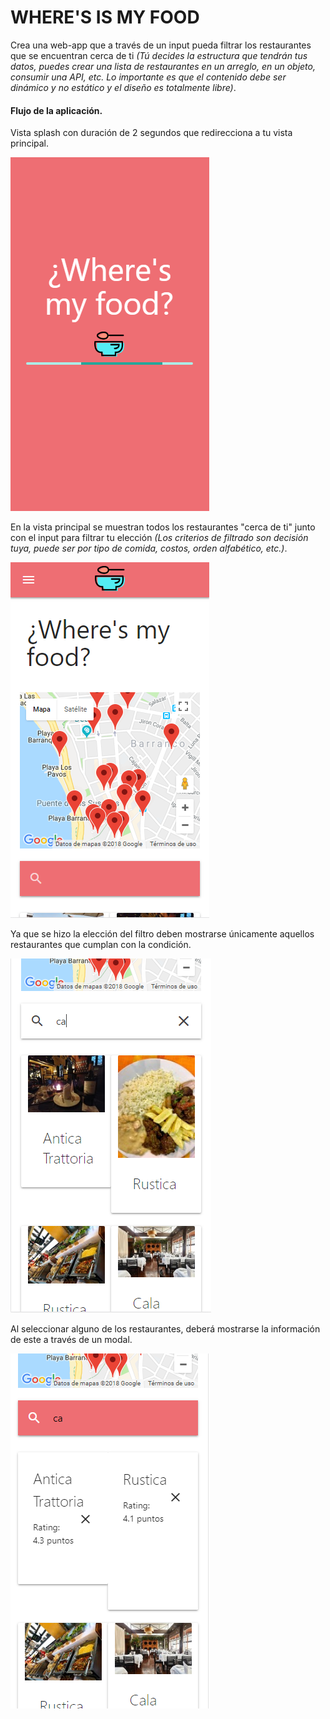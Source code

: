 #  WHERE'S IS MY FOOD

Crea una web-app que a través de un input pueda filtrar los restaurantes
que se encuentran cerca de ti *(Tú decides la estructura que tendrán tus datos,
puedes crear una lista de restaurantes en un arreglo, en un objeto, consumir una API, etc. Lo importante es que el contenido debe ser dinámico y no estático y el diseño es totalmente libre)*.

#### Flujo de la aplicación.

Vista splash con duración de 2 segundos que redirecciona a tu vista
principal.

![Splash](assets/mobile-wmfood-preloader.png)

En la vista principal se muestran todos los restaurantes "cerca de ti" junto
con el input para filtrar tu elección *(Los criterios de filtrado son decisión
tuya, puede ser por tipo de comida, costos, orden alfabético, etc.)*.

![vista principal](assets/mobile-wmfood-home.png)

Ya que se hizo la elección del filtro deben mostrarse únicamente aquellos
restaurantes que cumplan con la condición.

![vista filtrado](assets/mobile-wmfood-filter.png)

Al seleccionar alguno de los restaurantes, deberá mostrarse la información de
este a través de un modal.

![modal imagen](assets/mobile-wmfood-info.png)
